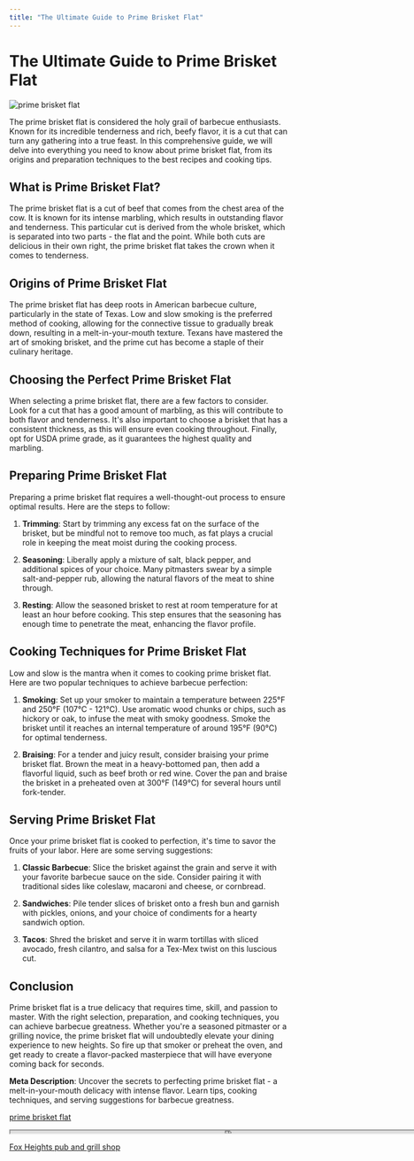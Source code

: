```yaml
---
title: "The Ultimate Guide to Prime Brisket Flat"
---
```

# The Ultimate Guide to Prime Brisket Flat


![prime brisket flat](https://images.unsplash.com/photo-1493723843671-1d655e66ac1c?ixid=M3w0ODkxMTF8MHwxfHNlYXJjaHwxfHxwcmltZSUyMGJyaXNrZXQlMjBmbGF0fGVufDB8fHx8MTY5MjgwNDUzMnww&ixlib=rb-4.0.3&w=512&fit=max)

The prime brisket flat is considered the holy grail of barbecue enthusiasts. Known for its incredible tenderness and rich, beefy flavor, it is a cut that can turn any gathering into a true feast. In this comprehensive guide, we will delve into everything you need to know about prime brisket flat, from its origins and preparation techniques to the best recipes and cooking tips. 

## What is Prime Brisket Flat?

The prime brisket flat is a cut of beef that comes from the chest area of the cow. It is known for its intense marbling, which results in outstanding flavor and tenderness. This particular cut is derived from the whole brisket, which is separated into two parts - the flat and the point. While both cuts are delicious in their own right, the prime brisket flat takes the crown when it comes to tenderness.

## Origins of Prime Brisket Flat

The prime brisket flat has deep roots in American barbecue culture, particularly in the state of Texas. Low and slow smoking is the preferred method of cooking, allowing for the connective tissue to gradually break down, resulting in a melt-in-your-mouth texture. Texans have mastered the art of smoking brisket, and the prime cut has become a staple of their culinary heritage.

## Choosing the Perfect Prime Brisket Flat

When selecting a prime brisket flat, there are a few factors to consider. Look for a cut that has a good amount of marbling, as this will contribute to both flavor and tenderness. It's also important to choose a brisket that has a consistent thickness, as this will ensure even cooking throughout. Finally, opt for USDA prime grade, as it guarantees the highest quality and marbling.

## Preparing Prime Brisket Flat

Preparing a prime brisket flat requires a well-thought-out process to ensure optimal results. Here are the steps to follow:

1. **Trimming**: Start by trimming any excess fat on the surface of the brisket, but be mindful not to remove too much, as fat plays a crucial role in keeping the meat moist during the cooking process.

2. **Seasoning**: Liberally apply a mixture of salt, black pepper, and additional spices of your choice. Many pitmasters swear by a simple salt-and-pepper rub, allowing the natural flavors of the meat to shine through.

3. **Resting**: Allow the seasoned brisket to rest at room temperature for at least an hour before cooking. This step ensures that the seasoning has enough time to penetrate the meat, enhancing the flavor profile.

## Cooking Techniques for Prime Brisket Flat

Low and slow is the mantra when it comes to cooking prime brisket flat. Here are two popular techniques to achieve barbecue perfection:

1. **Smoking**: Set up your smoker to maintain a temperature between 225°F and 250°F (107°C - 121°C). Use aromatic wood chunks or chips, such as hickory or oak, to infuse the meat with smoky goodness. Smoke the brisket until it reaches an internal temperature of around 195°F (90°C) for optimal tenderness.

2. **Braising**: For a tender and juicy result, consider braising your prime brisket flat. Brown the meat in a heavy-bottomed pan, then add a flavorful liquid, such as beef broth or red wine. Cover the pan and braise the brisket in a preheated oven at 300°F (149°C) for several hours until fork-tender.

## Serving Prime Brisket Flat

Once your prime brisket flat is cooked to perfection, it's time to savor the fruits of your labor. Here are some serving suggestions:

1. **Classic Barbecue**: Slice the brisket against the grain and serve it with your favorite barbecue sauce on the side. Consider pairing it with traditional sides like coleslaw, macaroni and cheese, or cornbread.

2. **Sandwiches**: Pile tender slices of brisket onto a fresh bun and garnish with pickles, onions, and your choice of condiments for a hearty sandwich option.

3. **Tacos**: Shred the brisket and serve it in warm tortillas with sliced avocado, fresh cilantro, and salsa for a Tex-Mex twist on this luscious cut.

## Conclusion

Prime brisket flat is a true delicacy that requires time, skill, and passion to master. With the right selection, preparation, and cooking techniques, you can achieve barbecue greatness. Whether you're a seasoned pitmaster or a grilling novice, the prime brisket flat will undoubtedly elevate your dining experience to new heights. So fire up that smoker or preheat the oven, and get ready to create a flavor-packed masterpiece that will have everyone coming back for seconds.

**Meta Description**: Uncover the secrets to perfecting prime brisket flat - a melt-in-your-mouth delicacy with intense flavor. Learn tips, cooking techniques, and serving suggestions for barbecue greatness.

[prime brisket flat](https://foxheightspubandgrill.com/post/prime-brisket-flat)

<iframe src='https://foxheightspubandgrill.com/post/prime-brisket-flat' width='800' height='5'></iframe>

[Fox Heights pub and grill shop](https://foxheightspubandgrill.com/tools/sitemap)